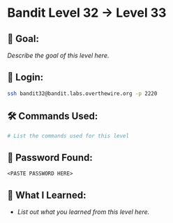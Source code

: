 # Bandit Level 32 → Level 33

## 🧠 Goal:
_Describe the goal of this level here._

## 🔐 Login:
```bash
ssh bandit32@bandit.labs.overthewire.org -p 2220
```

## 🛠️ Commands Used:
```bash
# List the commands used for this level
```

## 🧾 Password Found:
`<PASTE PASSWORD HERE>`

## 📘 What I Learned:
- _List out what you learned from this level here._
